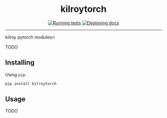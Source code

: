 <h1 align="center">kilroytorch</h1>

<div align="center">

[![Running tests](https://github.com/kilroybot/kilroytorch/actions/workflows/test.yml/badge.svg)](https://github.com/kilroybot/kilroytorch/actions/workflows/test.yml)
[![Deploying docs](https://github.com/kilroybot/kilroytorch/actions/workflows/docs.yml/badge.svg)](https://github.com/kilroybot/kilroytorch/actions/workflows/docs.yml)

</div>

---

kilroy pytorch modules🔥

TODO

## Installing

Using `pip`:

```sh
pip install kilroytorch
```

## Usage

TODO

